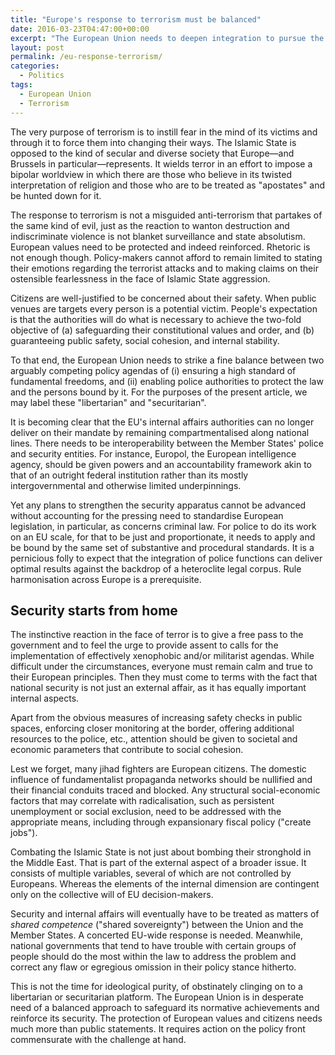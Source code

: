 ```yaml
---
title: "Europe's response to terrorism must be balanced"
date: 2016-03-23T04:47:00+00:00
excerpt: "The European Union needs to deepen integration to pursue the two-fold objective of harmonising security and fundamental rights."
layout: post
permalink: /eu-response-terrorism/
categories:
  - Politics
tags:
  - European Union
  - Terrorism
---
```

The very purpose of terrorism is to instill fear in the mind of its victims and through it to force them into changing their ways. The Islamic State is opposed to the kind of secular and diverse society that Europe—and Brussels in particular—represents. It wields terror in an effort to impose a bipolar worldview in which there are those who believe in its twisted interpretation of religion and those who are to be treated as "apostates" and be hunted down for it.

The response to terrorism is not a misguided anti-terrorism that partakes of the same kind of evil, just as the reaction to wanton destruction and indiscriminate violence is not blanket surveillance and state absolutism. European values need to be protected and indeed reinforced. Rhetoric is not enough though. Policy-makers cannot afford to remain limited to stating their emotions regarding the terrorist attacks and to making claims on their ostensible fearlessness in the face of Islamic State aggression.

Citizens are well-justified to be concerned about their safety. When public venues are targets every person is a potential victim. People's expectation is that the authorities will do what is necessary to achieve the two-fold objective of (a) safeguarding their constitutional values and order, and (b) guaranteeing public safety, social cohesion, and internal stability.

To that end, the European Union needs to strike a fine balance between two arguably competing policy agendas of (i) ensuring a high standard of fundamental freedoms, and (ii) enabling police authorities to protect the law and the persons bound by it. For the purposes of the present article, we may label these "libertarian" and "securitarian".

It is becoming clear that the EU's internal affairs authorities can no longer deliver on their mandate by remaining compartmentalised along national lines.  There needs to be interoperability between the Member States' police and security entities. For instance, Europol, the European intelligence agency, should be given powers and an accountability framework akin to that of an outright federal institution rather than its mostly intergovernmental and otherwise limited underpinnings.

Yet any plans to strengthen the security apparatus cannot be advanced without accounting for the pressing need to standardise European legislation, in particular, as concerns criminal law. For police to do its work on an EU scale, for that to be just and proportionate, it needs to apply and be bound by the same set of substantive and procedural standards. It is a pernicious folly to expect that the integration of police functions can deliver optimal results against the backdrop of a heteroclite legal corpus. Rule harmonisation across Europe is a prerequisite.

## Security starts from home

The instinctive reaction in the face of terror is to give a free pass to the government and to feel the urge to provide assent to calls for the implementation of effectively xenophobic and/or militarist agendas. While difficult under the circumstances, everyone must remain calm and true to their European principles. Then they must come to terms with the fact that national security is not just an external affair, as it has equally important internal aspects.

Apart from the obvious measures of increasing safety checks in public spaces, enforcing closer monitoring at the border, offering additional resources to the police, etc., attention should be given to societal and economic parameters that contribute to social cohesion.

Lest we forget, many jihad fighters are European citizens. The domestic influence of fundamentalist propaganda networks should be nullified and their financial conduits traced and blocked. Any structural social-economic factors that may correlate with radicalisation, such as persistent unemployment or social exclusion, need to be addressed with the appropriate means, including through expansionary fiscal policy ("create jobs").

Combating the Islamic State is not just about bombing their stronghold in the Middle East. That is part of the external aspect of a broader issue. It consists of multiple variables, several of which are not controlled by Europeans. Whereas the elements of the internal dimension are contingent only on the collective will of EU decision-makers.

Security and internal affairs will eventually have to be treated as matters of *shared competence* ("shared sovereignty") between the Union and the Member States. A concerted EU-wide response is needed. Meanwhile, national governments that tend to have trouble with certain groups of people should do the most within the law to address the problem and correct any flaw or egregious omission in their policy stance hitherto.

This is not the time for ideological purity, of obstinately clinging on to a libertarian or securitarian platform. The European Union is in desperate need of a balanced approach to safeguard its normative achievements and reinforce its security. The protection of European values and citizens needs much more than public statements. It requires action on the policy front commensurate with the challenge at hand.
